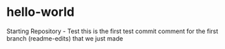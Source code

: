 # hello-world
Starting Repository - Test
this is the first test commit comment for the first branch (readme-edits) that we just made
